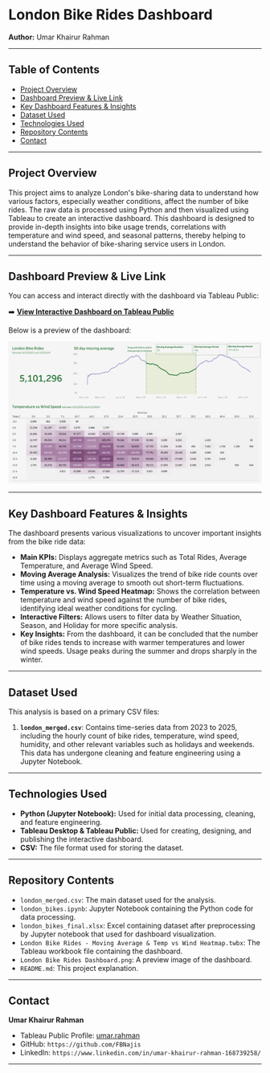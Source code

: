 # London Bike Rides Dashboard

**Author:** Umar Khairur Rahman

---

## Table of Contents
* [Project Overview](#project-overview)
* [Dashboard Preview & Live Link](#dashboard-preview--live-link)
* [Key Dashboard Features & Insights](#key-dashboard-features--insights)
* [Dataset Used](#dataset-used)
* [Technologies Used](#technologies-used)
* [Repository Contents](#repository-contents)
* [Contact](#contact)

---

## Project Overview

This project aims to analyze London's bike-sharing data to understand how various factors, especially weather conditions, affect the number of bike rides. The raw data is processed using Python and then visualized using Tableau to create an interactive dashboard. This dashboard is designed to provide in-depth insights into bike usage trends, correlations with temperature and wind speed, and seasonal patterns, thereby helping to understand the behavior of bike-sharing service users in London.

---

## Dashboard Preview & Live Link

You can access and interact directly with the dashboard via Tableau Public:

➡️ **[View Interactive Dashboard on Tableau Public](https://public.tableau.com/views/LondonBikeRides-MovingAverageTempvsWindHeatmap/Dashboard?:language=en-US&publish=yes&:sid=&:redirect=auth&:display_count=n&:origin=viz_share_link)**

Below is a preview of the dashboard:

![London Bike Rides Dashboard Preview](London%20Bike%20Rides%20Dashboard.png)

---

## Key Dashboard Features & Insights

The dashboard presents various visualizations to uncover important insights from the bike ride data:

* **Main KPIs:** Displays aggregate metrics such as Total Rides, Average Temperature, and Average Wind Speed.
* **Moving Average Analysis:** Visualizes the trend of bike ride counts over time using a moving average to smooth out short-term fluctuations.
* **Temperature vs. Wind Speed Heatmap:** Shows the correlation between temperature and wind speed against the number of bike rides, identifying ideal weather conditions for cycling.
* **Interactive Filters:** Allows users to filter data by Weather Situation, Season, and Holiday for more specific analysis.
* **Key Insights:** From the dashboard, it can be concluded that the number of bike rides tends to increase with warmer temperatures and lower wind speeds. Usage peaks during the summer and drops sharply in the winter.

---

## Dataset Used

This analysis is based on a primary CSV files:

1.  **`london_merged.csv`**: Contains time-series data from 2023 to 2025, including the hourly count of bike rides, temperature, wind speed, humidity, and other relevant variables such as holidays and weekends. This data has undergone cleaning and feature engineering using a Jupyter Notebook.

---

## Technologies Used

* **Python (Jupyter Notebook):** Used for initial data processing, cleaning, and feature engineering.
* **Tableau Desktop & Tableau Public:** Used for creating, designing, and publishing the interactive dashboard.
* **CSV:** The file format used for storing the dataset.

---

## Repository Contents
* `london_merged.csv`: The main dataset used for the analysis.
* `london_bikes.ipynb`: Jupyter Notebook containing the Python code for data processing.
* `london_bikes_final.xlsx`: Excel containing dataset after preprocessing by Jupyter notebook that used for dashboard visualization.
* `London Bike Rides - Moving Average & Temp vs Wind Heatmap.twbx`: The Tableau workbook file containing the dashboard.
* `London Bike Rides Dashboard.png`: A preview image of the dashboard.
* `README.md`: This project explanation.

---

## Contact

**Umar Khairur Rahman**
* Tableau Public Profile: [umar.rahman](https://public.tableau.com/app/profile/umar.rahman)
* GitHub: `https://github.com/FBNajis`
* LinkedIn: `https://www.linkedin.com/in/umar-khairur-rahman-168739258/`

---
